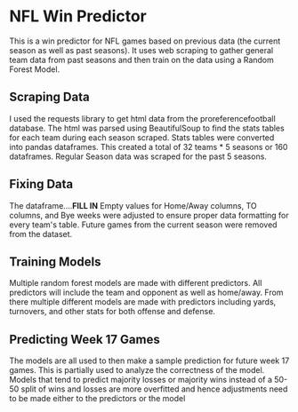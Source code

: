 
# NFL Win Predictor

This is a win predictor for NFL games based on previous data (the current season as well as past seasons).
It uses web scraping to gather general team data from past seasons and then train on the data using a Random Forest Model.


## Scraping Data
I used the requests library to get html data from the proreferencefootball database. The html was parsed using BeautifulSoup to find the stats tables for each team during each season scraped.
Stats tables were converted into pandas dataframes. This created a total of 32 teams
\* 5 seasons or 160 dataframes.
Regular Season data was scraped for the past 5 seasons.




## Fixing Data
The dataframe....****FILL IN****
Empty values for Home/Away columns, TO columns, and Bye weeks were adjusted to ensure proper data formatting for every team's table. Future games from the current season were removed from the dataset.



## Training Models 
Multiple random forest models are made with different predictors. All predictors will include the team and opponent as well as home/away. From there multiple different models are made with predictors including yards, turnovers, and other stats for both offense and defense.


## Predicting Week 17 Games
The models are all used to then make a sample prediction for future week 17 games.
This is partially used to analyze the correctness of the model. Models that tend to 
predict majority losses or majority wins instead of a 50-50 split of wins and losses
are more overfitted and hence adjustments need to be made either to the predictors or the model
